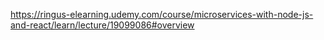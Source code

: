 https://ringus-elearning.udemy.com/course/microservices-with-node-js-and-react/learn/lecture/19099086#overview
